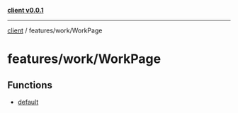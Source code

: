 [**client v0.0.1**](../../../README.md)

***

[client](../../../README.md) / features/work/WorkPage

# features/work/WorkPage

## Functions

- [default](functions/default.md)
